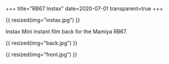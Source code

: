 +++
title="RB67 Instax"
date=2020-07-01
transparent=true
+++

{{ resized(img="instax.jpg") }}

Instax Mini instant film back for the Mamiya RB67.

{{ resized(img="back.jpg") }}

{{ resized(img="front.jpg") }}
